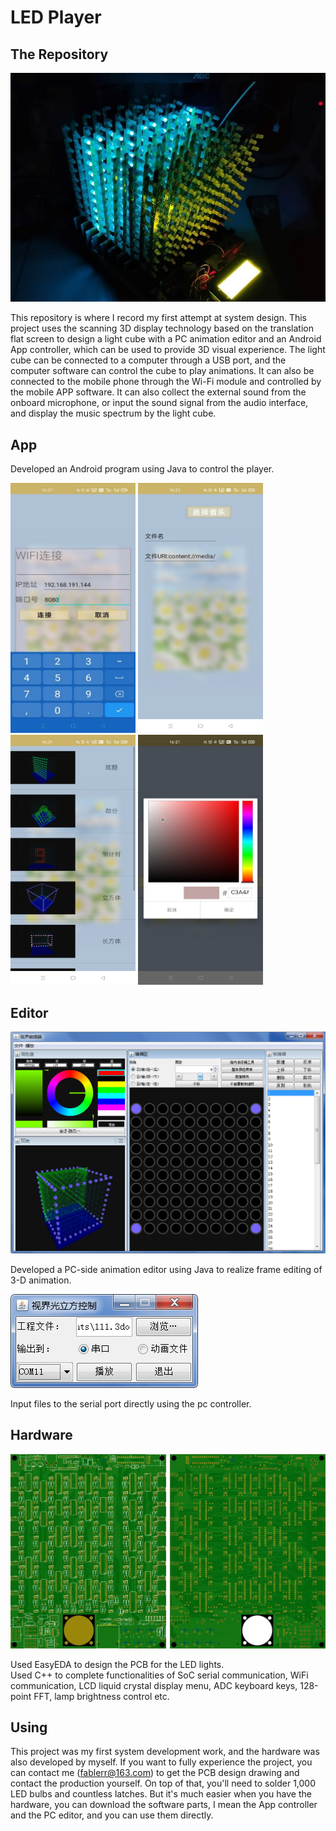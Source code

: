 # LED Player

## The Repository
![image](picture/hardware_operation.png)  

This repository is where I record my first attempt at system design. This project uses the scanning 3D display technology based on the translation flat screen to design a light cube with a PC animation editor and an Android App controller, which can be used to provide 3D visual experience. The light cube can be connected to a computer through a USB port, and the computer software can control the cube to play animations. It can also be connected to the mobile phone through the Wi-Fi module and controlled by the mobile APP software.  It can also collect the external sound from the onboard microphone, or input the sound signal from the audio interface, and display the music spectrum by the light cube.

## App
Developed an Android program using Java to control the player.  

<img src="picture/connection.png" width="200" height="400" alt="connection"/> <img src="picture/selection_music.png" width="200" height="400" alt="selection_music"/> <img src="picture/selection_animat.png" width="200" height="400" alt="selection_animation"/> <img src="picture/modification.png" width="200" height="400" alt="modification"/><br/>

## Editor
![image](picture/editor.png)  

Developed a PC-side animation editor using Java  to realize frame editing of 3-D animation.  

![image](picture/controller.png)  

Input files to the serial port directly using the pc controller.  

## Hardware
![image](picture/PCB.png)  

Used EasyEDA to design the PCB for the LED lights.  
Used C++ to complete functionalities of SoC serial communication, WiFi communication, LCD liquid crystal display menu, ADC keyboard keys, 128-point FFT, lamp brightness control etc. 


## Using
This project was my first system development work, and the hardware was also developed by myself. If you want to fully experience the project, you can contact me (fablerr@163.com) to get the PCB design drawing and contact the production yourself. On top of that, you'll need to solder 1,000 LED bulbs and countless latches. But it's much easier when you have the hardware, you can download the software parts, I mean the App controller and the PC editor, and you can use them directly.

